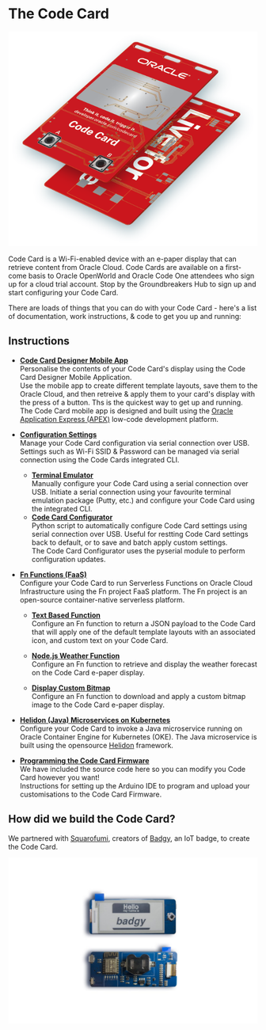 # The Code Card
![](images/codecard.png)

Code Card is a Wi-Fi-enabled device with an e-paper display that can retrieve content from Oracle Cloud. Code Cards are available on a first-come basis to Oracle OpenWorld and Oracle Code One attendees who sign up for a cloud trial account. Stop by the Groundbreakers Hub to sign up and start configuring your Code Card.

There are loads of things that you can do with your Code Card - here's a list of documentation, work instructions, & code to get you up and running:

## Instructions
- **[Code Card Designer Mobile App](https://developer.oracle.com/codecard)**  
Personalise the contents of your Code Card's display using the Code Card Designer Mobile Application.  
Use the mobile app to create different template layouts, save them to the Oracle Cloud, and then retreive & apply them to your card's display with the press of a button. Ths is the quickest way to get up and running.  
The Code Card mobile app is designed and built using the [Oracle Application Express (APEX)](https://apex.oracle.com/en/) low-code development platform.

- **[Configuration Settings](/terminal/)**  
Manage your Code Card configuration via serial connection over USB. Settings such as Wi-Fi SSID & Password can be managed via serial connection using the Code Cards integrated CLI.
  - **[Terminal Emulator](https://github.com/cameronsenese/codecard/blob/master/terminal/README.md#alternative-via-terminal-emulator)**  
Manually configure your Code Card using a serial connection over USB. Initiate a serial connection using your favourite terminal emulation package (Putty, etc.) and configure your Code Card using the integrated CLI.
  - **[Code Card Configurator](https://github.com/cameronsenese/codecard-configurator)**  
Python script to automatically configure Code Card settings using serial connection over USB. Useful for restting Code Card settings back to default, or to save and batch apply custom settings.  
The Code Card Configurator uses the pyserial module to perform configuration updates.

- **[Fn Functions (FaaS)](/functions/)**  
Configure your Code Card to run Serverless Functions on Oracle Cloud Infrastructure using the Fn project FaaS platform. The Fn project is an open-source container-native serverless platform.

  - **[Text Based Function](/functions/)**  
Configure an Fn function to return a JSON payload to the Code Card that will apply one of the default template layouts with an associated icon, and custom text on your Code Card.

  - **[Node.js Weather Function](/functions/example/weather)**  
Configure an Fn function to retrieve and display the weather forecast on the Code Card e-paper display.

  - **[Display Custom Bitmap](https://github.com/cameronsenese/codecard/blob/master/terminal/README.md#alternative-via-terminal-emulator)**  
Configure an Fn function to download and apply a custom bitmap image to the Code Card e-paper display.

- **[Helidon (Java) Microservices on Kubernetes](/microservices/)**  
Configure your Code Card to invoke a Java microservice running on Oracle Container Engine for Kubernetes (OKE). The Java microservice is built using the opensource [Helidon](https://helidon.io/#/) framework.

- **[Programming the Code Card Firmware](/arduino/)**  
We have included the source code here so you can modify you Code Card however you want!  
Instructions for setting up the Arduino IDE to program and upload your customisations to the Code Card Firmware.

## How did we build the Code Card?
We partnered with [Squarofumi](http://www.sqfmi.com/), creators of [Badgy](https://www.tindie.com/products/squarofumi/badgy-iot-badge/), an IoT badge, to create the Code Card.

![](images/badgy.jpg)

